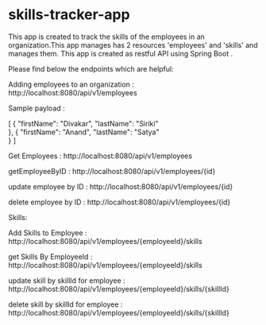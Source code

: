 # skills-tracker-app

This app is created to track the skills of the employees in an organization.This app manages has 2 resources 'employees' and 'skills' and manages them.
This app is created as restful API using Spring Boot .

Please find below the endpoints which are helpful:

Adding employees to an organization :  http://localhost:8080/api/v1/employees

Sample payload : 

 [
       {
        "firstName": "Divakar",
         "lastName": "Siriki"        
	},
       {
	"firstName": "Anand",
        "lastName": "Satya"        
	}
  ] 
 
 Get Employees :  http://localhost:8080/api/v1/employees
 
 getEmployeeByID : http://localhost:8080/api/v1/employees/{id}
 
 update employee by ID : http://localhost:8080/api/v1/employees/{id}
 
 delete employee by ID : http://localhost:8080/api/v1/employees/{id}
 
 Skills:
 
 Add Skills to Employee : http://localhost:8080/api/v1/employees/{employeeId}/skills
 
 get Skills By EmployeeId : http://localhost:8080/api/v1/employees/{employeeId}/skills
 
 update skill by skillId for employee : http://localhost:8080/api/v1/employees/{employeeId}/skills/{skillId}
 
 delete skill by skillId for employee : http://localhost:8080/api/v1/employees/{employeeId}/skills/{skillId}
 
 
